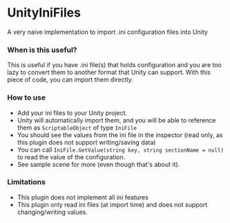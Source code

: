 # UnityIniFiles
A very naive implementation to import .ini configuration files into Unity

### When is this useful?
This is useful if you have .ini file(s) that holds configuration and you are too lazy to convert them to another format that Unity can support. With this piece of code, you can import them directly.

### How to use
 - Add your ini files to your Unity project.  
 - Unity will automatically import them, and you will be able to reference them as `ScriptableObject` of type `IniFile`
 - You should see the values from the ini file in the inspector (read only, as this plugin does not support writing/saving data)
 - You can call `IniFile.GetValue(string key, string sectionName = null)` to read the value of the configuration.
 - See sample scene for more (even though that's about it).

### Limitations
 - This plugin does not implement all ini features
 - This plugin only read ini files (at import time) and does not support changing/writing values.
